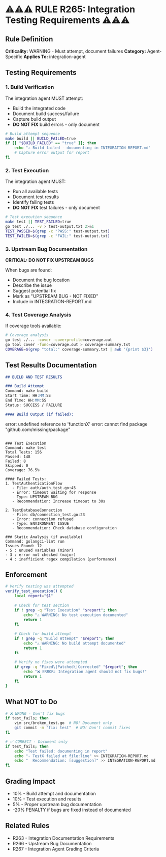 # ⚠️⚠️⚠️ RULE R265: Integration Testing Requirements ⚠️⚠️⚠️

## Rule Definition
**Criticality:** WARNING - Must attempt, document failures
**Category:** Agent-Specific
**Applies To:** integration-agent

## Testing Requirements

### 1. Build Verification
The integration agent MUST attempt:
- Build the integrated code
- Document build success/failure
- Capture build output
- **DO NOT FIX** build errors - only document

```bash
# Build attempt sequence
make build || BUILD_FAILED=true
if [[ "$BUILD_FAILED" == "true" ]]; then
    echo "⚠️ Build failed - documenting in INTEGRATION-REPORT.md"
    # Capture error output for report
fi
```

### 2. Test Execution
The integration agent MUST:
- Run all available tests
- Document test results
- Identify failing tests
- **DO NOT FIX** test failures - only document

```bash
# Test execution sequence
make test || TEST_FAILED=true
go test ./... -v > test-output.txt 2>&1
TEST_PASSED=$(grep -c "PASS:" test-output.txt)
TEST_FAILED=$(grep -c "FAIL:" test-output.txt)
```

### 3. Upstream Bug Documentation
**CRITICAL: DO NOT FIX UPSTREAM BUGS**

When bugs are found:
- Document the bug location
- Describe the issue
- Suggest potential fix
- Mark as "UPSTREAM BUG - NOT FIXED"
- Include in INTEGRATION-REPORT.md

### 4. Test Coverage Analysis
If coverage tools available:
```bash
# Coverage analysis
go test ./... -cover -coverprofile=coverage.out
go tool cover -func=coverage.out > coverage-summary.txt
COVERAGE=$(grep "total:" coverage-summary.txt | awk '{print $3}')
```

## Test Results Documentation

```markdown
## BUILD AND TEST RESULTS

### Build Attempt
Command: make build
Start Time: HH:MM:SS
End Time: HH:MM:SS
Status: SUCCESS / FAILURE

#### Build Output (if failed):
```
error: undefined reference to 'functionX'
error: cannot find package "github.com/missing/package"
```

### Test Execution
Command: make test
Total Tests: 156
Passed: 148
Failed: 8
Skipped: 0
Coverage: 76.5%

#### Failed Tests:
1. TestAuthenticationFlow
   - File: auth/auth_test.go:45
   - Error: timeout waiting for response
   - Type: UPSTREAM BUG
   - Recommendation: Increase timeout to 30s

2. TestDatabaseConnection
   - File: db/connection_test.go:23  
   - Error: connection refused
   - Type: ENVIRONMENT ISSUE
   - Recommendation: Check database configuration

### Static Analysis (if available)
Command: golangci-lint run
Issues Found: 12
- 5 : unused variables (minor)
- 3 : error not checked (major)
- 4 : inefficient regex compilation (performance)
```

## Enforcement

```bash
# Verify testing was attempted
verify_test_execution() {
    local report="$1"
    
    # Check for test section
    if ! grep -q "Test Execution" "$report"; then
        echo "⚠️ WARNING: No test execution documented"
        return 1
    fi
    
    # Check for build attempt
    if ! grep -q "Build Attempt" "$report"; then
        echo "⚠️ WARNING: No build attempt documented"
        return 1
    fi
    
    # Verify no fixes were attempted
    if grep -q "Fixed\|Patched\|Corrected" "$report"; then
        echo "❌ ERROR: Integration agent should not fix bugs!"
        return 1
    fi
}
```

## What NOT to Do

```bash
# ❌ WRONG - Don't fix bugs
if test_fails; then
    vim src/broken_test.go  # NO! Document only
    git commit -m "fix: test"  # NO! Don't commit fixes
fi

# ✅ CORRECT - Document only  
if test_fails; then
    echo "Test failed: documenting in report"
    echo "- TestX failed at file:line" >> INTEGRATION-REPORT.md
    echo "  Recommendation: [suggestion]" >> INTEGRATION-REPORT.md
fi
```

## Grading Impact
- 10% - Build attempt and documentation
- 10% - Test execution and results
- 5% - Proper upstream bug documentation
- -20% PENALTY if bugs are fixed instead of documented

## Related Rules
- R263 - Integration Documentation Requirements
- R266 - Upstream Bug Documentation
- R267 - Integration Agent Grading Criteria